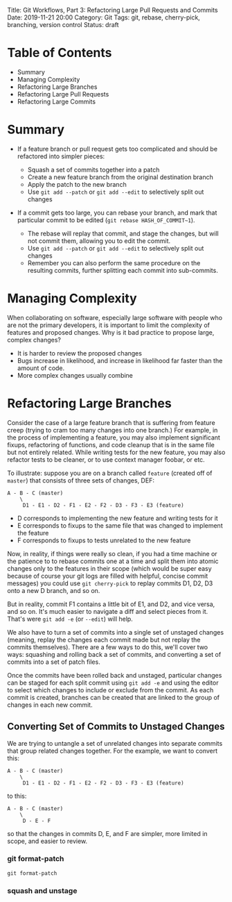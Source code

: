 Title: Git Workflows, Part 3: Refactoring Large Pull Requests and Commits
Date: 2019-11-21 20:00
Category: Git
Tags: git, rebase, cherry-pick, branching, version control
Status: draft

# Table of Contents

* Summary
* Managing Complexity
* Refactoring Large Branches
* Refactoring Large Pull Requests
* Refactoring Large Commits

# Summary

* If a feature branch or pull request gets too complicated and should be refactored
  into simpler pieces:
    * Squash a set of commits together into a patch
    * Create a new feature branch from the original destination branch
    * Apply the patch to the new branch
    * Use `git add --patch` or `git add --edit` to selectively split out changes

* If a commit gets too large, you can rebase your branch, and mark that particular commit
  to be edited (`git rebase HASH_OF_COMMIT~1`). 
    * The rebase will replay that commit, and stage the changes, but will not 
      commit them, allowing you to edit the commit.
    * Use `git add --patch` or `git add --edit` to selectively split out changes
    * Remember you can also perform the same procedure on the resulting commits,
      further splitting each commit into sub-commits.

# Managing Complexity

When collaborating on software, especially large software with people who are not the
primary developers, it is important to limit the complexity of features and proposed
changes. Why is it bad practice to propose large, complex changes?

* It is harder to review the proposed changes
* Bugs increase in likelihood, and increase in likelihood far faster than the amount of code.
* More complex changes usually combine 

# Refactoring Large Branches

Consider the case of a large feature branch that is suffering from feature creep (trying to
cram too many changes into one branch.) For example, in the process of implementing a feature,
you may also implement significant fixups, refactoring of functions, and code cleanup that is
in the same file but not entirely related. While writing tests for the new feature, you may also
refactor tests to be cleaner, or to use context manager foobar, or etc.

To illustrate: suppose you are on a branch called `feature` (created off of `master`) that consists of
three sets of changes, DEF:

```plain
A - B - C (master)
    \
     D1 - E1 - D2 - F1 - E2 - F2 - D3 - F3 - E3 (feature)
```

* D corresponds to implementing the new feature and writing tests for it
* E corresponds to fixups to the same file that was changed to implement the feature
* F corresponds to fixups to tests unrelated to the new feature

Now, in reality, if things were really so clean, if you had a time machine or the patience to
to rebase commits one at a time and split them into atomic changes only to the features in their
scope (which would be super easy because of course your git logs are filled with helpful, concise
commit messages) you could use `git cherry-pick` to replay commits D1, D2, D3 onto a new D
branch, and so on. 

But in reality, commit F1 contains a little bit of E1, and D2, and vice versa, and so on.
It's much easier to navigate a diff and select pieces from it.  That's were `git add -e`
(or `--edit`) will help.

We also have to turn a set of commits into a single set of unstaged changes (meaning, replay
the changes each commit made but not replay the commits themselves). There are a few ways
to do this, we'll cover two ways: squashing and rolling back a set of commits, and converting
a set of commits into a set of patch files.

Once the commits have been rolled back and unstaged, particular changes can be staged for each
split commit using `git add -e` and using the editor to select which changes to include or exclude
from the commit. As each commit is created, branches can be created that are linked to the group
of changes in each new commit.

## Converting Set of Commits to Unstaged Changes

We are trying to untangle a set of unrelated changes into separate commits that group related
changes together. For the example, we want to convert this:

```plain
A - B - C (master)
    \
     D1 - E1 - D2 - F1 - E2 - F2 - D3 - F3 - E3 (feature)
```

to this:

```plain
A - B - C (master)
    \
     D - E - F
```

so that the changes in commits D, E, and F are simpler, more limited in scope, and easier to review.

### git format-patch

```
git format-patch
```

### squash and unstage






